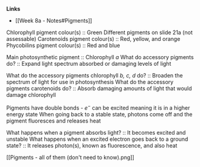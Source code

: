 **Links**
- [[Week 8a - Notes#Pigments]]

Chlorophyll pigment colour(s) :: Green
	Different pigments on slide 21a (not assessable)
Carotenoids pigment colour(s) :: Red, yellow, and orange
Phycobilins pigment colour(s) :: Red and blue

Main photosynthetic pigment :: Chlorophyll $a$
What do accessory pigments do? :: Expand light spectrum absorbed or damaging levels of light

What do the accessory pigments chlorophyll *b, c, d* do? :: Broaden the spectrum of light for use in photosynthesis
What do the accessory pigments carotenoids do? :: Absorb damaging amounts of light that would damage chlorophyll

Pigments have double bonds - $e^{-}$ can be excited meaning it is in a higher energy state
	When going back to a stable state, photons come off and the 
	pigment fluoresces and releases heat

What happens when a pigment absorbs light? :: It becomes excited and unstable
What happens when an excited electron goes back to a ground state? :: It releases photon(s), known as fluorescence, and also heat


[[Pigments - all of them (don't need to know).png]]
